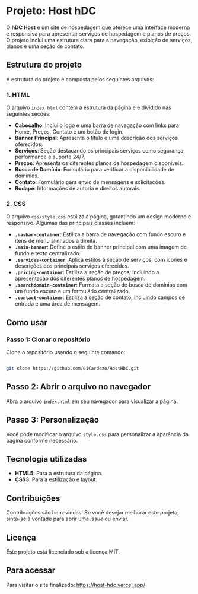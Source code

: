 # Projeto: Host hDC

O **hDC Host** é um site de hospedagem que oferece uma interface moderna e responsiva para apresentar serviços de hospedagem e planos de preços. O projeto inclui uma estrutura clara para a navegação, exibição de serviços, planos e uma seção de contato.

## Estrutura do projeto

A estrutura do projeto é composta pelos seguintes arquivos:

### 1. HTML

O arquivo `index.html` contém a estrutura da página e é dividido nas seguintes seções:
- **Cabeçalho**: Inclui o logo e uma barra de navegação com links para Home, Preços, Contato e um botão de login.
- **Banner Principal**: Apresenta o título e uma descrição dos serviços oferecidos.
- **Serviços**: Seção destacando os principais serviços como segurança, performance e suporte 24/7.
- **Preços**: Apresenta os diferentes planos de hospedagem disponíveis.
- **Busca de Domínio**: Formulário para verificar a disponibilidade de domínios.
- **Contato**: Formulário para envio de mensagens e solicitações.
- **Rodapé**: Informações de autoria e direitos autorais.

### 2. CSS

O arquivo `css/style.css` estiliza a página, garantindo um design moderno e responsivo. Algumas das principais classes incluem:

- **`.navbar-container`**: Estiliza a barra de navegação com fundo escuro e itens de menu alinhados à direita.
- **`.main-banner`**: Define o estilo do banner principal com uma imagem de fundo e texto centralizado.
- **`.services-container`**: Aplica estilos à seção de serviços, com ícones e descrições dos principais serviços oferecidos.
- **`.pricing-container`**: Estiliza a seção de preços, incluindo a apresentação dos diferentes planos de hospedagem.
- **`.searchdomain-container`**: Formata a seção de busca de domínios com um fundo escuro e um formulário centralizado.
- **`.contact-container`**: Estiliza a seção de contato, incluindo campos de entrada e uma área de mensagem.

## Como usar

### Passo 1: Clonar o repositório

Clone o repositório usando o seguinte comando:

```bash

git clone https://github.com/GiCardozo/HostHDC.git

```

## Passo 2: Abrir o arquivo no navegador
Abra o arquivo `index.html` em seu navegador para visualizar a página.
 
## Passo 3: Personalização
Você pode modificar o arquivo `style.css` para personalizar a aparência da página conforme necessário.
 
## Tecnologia utilizadas
- **HTML5**: Para a estrutura da página.
- **CSS3**: Para a estilização e layout.
 
## Contribuições
Contribuições são bem-vindas! Se você desejar melhorar este projeto, sinta-se à vontade para abrir uma *issue* ou enviar.
 
## Licença
Este projeto está licenciado sob a licença MIT.
 
## Para acessar
Para visitar o site finalizado: https://host-hdc.vercel.app/

